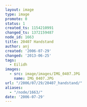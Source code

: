 ```yaml
---
layout: image
type: image
promote: 0
status: 1
created_ts: 1154210991
changed_ts: 1372159487
node_id: 1663
title: 20407 Handstand
author: anj
created: '2006-07-29'
changed: '2013-06-25'
tags:
  - Eilidh
images:
  - src: image/images/IMG_0407.JPG
    name: IMG_0407.JPG
url: "/2006/07/29/20407_handstand/"
aliases:
  - "/node/1663/"
date: '2006-07-29'
---
```


